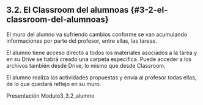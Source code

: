 ## 3.2\. El Classroom del alumnoas {#3-2-el-classroom-del-alumnoas}

El muro del alumno va sufriendo cambios conforme se van acumulando informaciones por parte del profesor, entre ellas, las tareas.

El alumno tiene acceso directo a todos los materiales asociados a la tarea y en su Drive se habrá creado una carpeta específica. Puede acceder a los archivos también desde Drive, lo mismo que desde Classroom.

El alumno realiza las actividades propuestas y envía al profesor todas ellas, de lo que quedará reflejo en su muro.

Presentación Modulo3_3.2_alumno